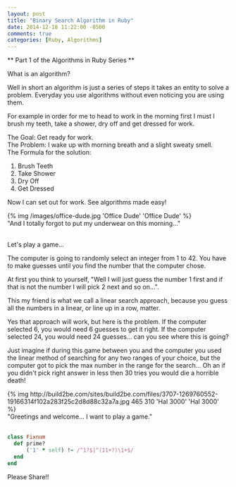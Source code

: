 ```yaml
---
layout: post
title: "Binary Search Algorithm in Ruby"
date: 2014-12-18 11:22:00 -0500
comments: true
categories: [Ruby, Algorithms]
---
```


** Part 1 of the Algorithms in Ruby Series **

<!-- more -->

What is an algorithm?

Well in short an algorithm is just a series of steps it takes an entity to solve a problem.
Everyday you use algorithms without even noticing you are using them.

For example in order for me to head to work in the morning first I must I brush my teeth, take a shower, dry
off and get dressed for work.

The Goal: Get ready for work.                       
The Problem: I wake up with morning breath and a slight sweaty smell.         
The Formula for the solution:

1.  Brush Teeth
2.  Take Shower
3.  Dry Off
4.  Get Dressed

Now I can set out for work. See algorithms made easy!

<div class="cn-img">{% img /images/office-dude.jpg 'Office Dude' 'Office Dude' %}</div>
<div class="img-text">"And I totally forgot to put my underwear on
this morning..."</div>

</br>

Let's play a game...

The computer is going to randomly select an integer from 1 to 42. You
have to make guesses until you find the number that the computer chose.

At first you think to yourself, "Well I will just guess the number 1
first and if that is not the number I will pick 2 next and so on...".

This my friend is what we call a linear search approach, because you
guess all the numbers in a linear, or line up in a row, matter.

Yes that approach will work, but here is the problem. If the computer
selected 6, you would need 6 guesses to get it right. If the computer
selected 24, you would need 24 guesses... can you see where this is
going?

Just imagine if during this game between you and the computer you used
the linear method of searching for any two ranges of your choice, but the computer
got to pick the max number in the range for the search... Oh an if
you didn't pick right answer in less then 30 tries you would die a horrible death!


<div class="cn-img">{% img http://build2be.com/sites/build2be.com/files/3707-1269760552-19166314f102a283f25c2d8d88c32a7a.jpg 465 310 'Hal 3000' 'Hal 3000' %}</div>
<div class="img-text">"Greetings and welcome... I want to play a game."</div>

</br>



``` ruby Discover if a number is prime http://www.noulakaz.net/weblog/2007/03/18/a-regular-expression-to-check-for-prime-numbers/Source Article
class Fixnum
  def prime?
      ('1' * self) !~ /^1?$|^(11+?)\1+$/
  end
end
```
Please Share!!
